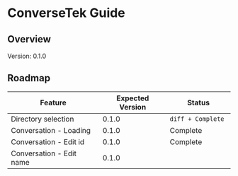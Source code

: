 # ConverseTek Guide

## Overview

Version: 0.1.0

## Roadmap

| Feature | Expected Version | Status  |
| ------- | ---------------- | ------- |
| Directory selection | 0.1.0 | ```diff + Complete ``` |
| Conversation - Loading | 0.1.0 | Complete |
| Conversation - Edit id | 0.1.0 | Complete |
| Conversation - Edit name | 0.1.0 |